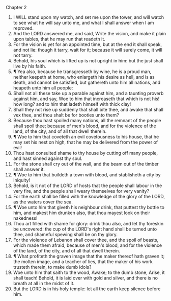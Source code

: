 

Chapter 2

1. I WILL stand upon my watch, and set me upon the tower, and will watch to see what he will say unto me, and what I shall answer when I am reproved.
2. And the LORD answered me, and said, Write the vision, and make it plain upon tables, that he may run that readeth it.
3. For the vision is yet for an appointed time, but at the end it shall speak, and not lie: though it tarry, wait for it; because it will surely come, it will not tarry.
4. Behold, his soul which is lifted up is not upright in him: but the just shall live by his faith.
5. ¶ Yea also, because he transgresseth by wine, he is a proud man, neither keepeth at home, who enlargeth his desire as hell, and is as death, and cannot be satisfied, but gathereth unto him all nations, and heapeth unto him all people:
6. Shall not all these take up a parable against him, and a taunting proverb against him, and say, Woe to him that increaseth that which is not his!  how long?  and to him that ladeth himself with thick clay!
7. Shall they not rise up suddenly that shall bite thee, and awake that shall vex thee, and thou shalt be for booties unto them?
8. Because thou hast spoiled many nations, all the remnant of the people shall spoil thee; because of men's blood, and for the violence of the land, of the city, and of all that dwell therein.
9. ¶ Woe to him that coveteth an evil covetousness to his house, that he may set his nest on high, that he may be delivered from the power of evil!
10. Thou hast consulted shame to thy house by cutting off many people, and hast sinned against thy soul.
11. For the stone shall cry out of the wall, and the beam out of the timber shall answer it.
12. ¶ Woe to him that buildeth a town with blood, and stablisheth a city by iniquity!
13. Behold, is it not of the LORD of hosts that the people shall labour in the very fire, and the people shall weary themselves for very vanity?
14. For the earth shall be filled with the knowledge of the glory of the LORD, as the waters cover the sea.
15. ¶ Woe unto him that giveth his neighbour drink, that puttest thy bottle to him, and makest him drunken also, that thou mayest look on their nakedness!
16. Thou art filled with shame for glory: drink thou also, and let thy foreskin be uncovered: the cup of the LORD's right hand shall be turned unto thee, and shameful spewing shall be on thy glory.
17. For the violence of Lebanon shall cover thee, and the spoil of beasts, which made them afraid, because of men's blood, and for the violence of the land, of the city, and of all that dwell therein.
18. ¶ What profiteth the graven image that the maker thereof hath graven it; the molten image, and a teacher of lies, that the maker of his work trusteth therein, to make dumb idols?
19. Woe unto him that saith to the wood, Awake; to the dumb stone, Arise, it shall teach!  Behold, it is laid over with gold and silver, and there is no breath at all in the midst of it.
20. But the LORD is in his holy temple: let all the earth keep silence before him.
